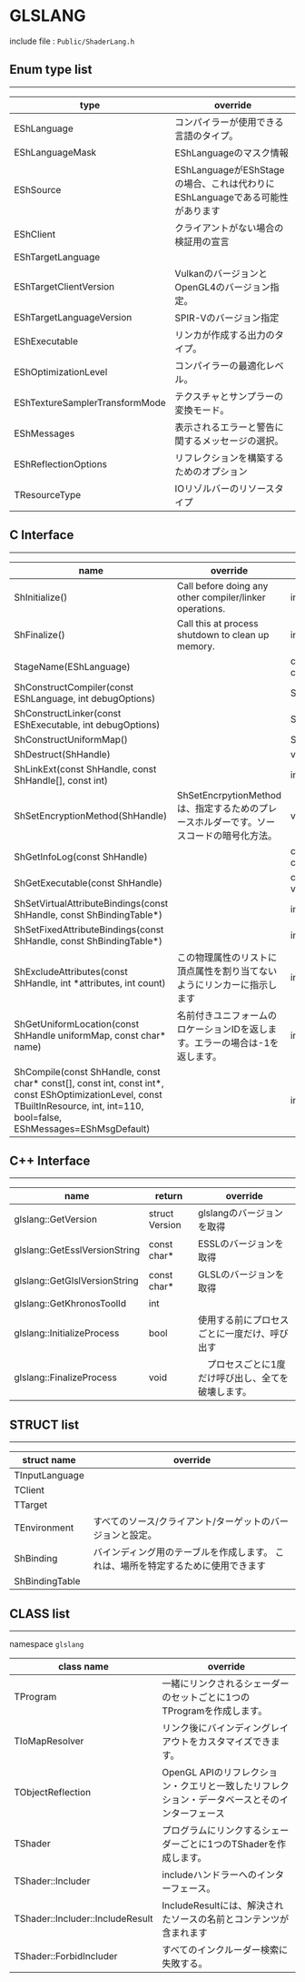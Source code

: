 # GLSLANG

include file : `Public/ShaderLang.h`
 
## Enum type list
---
| type | override |
| --- | --- |
| EShLanguage | コンパイラーが使用できる言語のタイプ。 |
| EShLanguageMask | EShLanguageのマスク情報 |
| EShSource | EShLanguageがEShStageの場合、これは代わりにEShLanguageである可能性があります |
| EShClient | クライアントがない場合の検証用の宣言 |
| EShTargetLanguage |  |
| EShTargetClientVersion | VulkanのバージョンとOpenGL4のバージョン指定。 |
| EShTargetLanguageVersion | SPIR-Vのバージョン指定 |
| EShExecutable | リンカが作成する出力のタイプ。 |
| EShOptimizationLevel | コンパイラーの最適化レベル。 |
| EShTextureSamplerTransformMode | テクスチャとサンプラーの変換モード。 |
| EShMessages | 表示されるエラーと警告に関するメッセージの選択。 |
| EShReflectionOptions | リフレクションを構築するためのオプション |
| TResourceType | IOリゾルバーのリソースタイプ |


## C lnterface
---
| name | override | return |
| --- | --- | --- |
| ShInitialize() | Call before doing any other compiler/linker operations. | int |
| ShFinalize() | Call this at process shutdown to clean up memory. | int |
| StageName(EShLanguage) | | const char* |
| ShConstructCompiler(const EShLanguage, int debugOptions) | | ShHandle |
| ShConstructLinker(const EShExecutable, int debugOptions) | | ShHandle |
| ShConstructUniformMap() | |ShHandle |
| ShDestruct(ShHandle) | | void |
| ShLinkExt(const ShHandle, const ShHandle[], const int) | | int |
| ShSetEncryptionMethod(ShHandle) | ShSetEncrpytionMethodは、指定するためのプレースホルダーです。ソースコードの暗号化方法。 | void |
| ShGetInfoLog(const ShHandle) | | const char* |
| ShGetExecutable(const ShHandle) | | const void* |
| ShSetVirtualAttributeBindings(const ShHandle, const ShBindingTable*) | | int |
| ShSetFixedAttributeBindings(const ShHandle, const ShBindingTable*) | | int |
| ShExcludeAttributes(const ShHandle, int *attributes, int count) | この物理属性のリストに頂点属性を割り当てないようにリンカーに指示します | int |
| ShGetUniformLocation(const ShHandle uniformMap, const char* name) | 名前付きユニフォームのロケーションIDを返します。エラーの場合は-1を返します。 | int |
| ShCompile(const ShHandle, const char* const[], const int, const int*, const EShOptimizationLevel, const TBuiltInResource, int, int=110, bool=false, EShMessages=EShMsgDefault) | | int |

## C++ Interface
---
| name | return | override |
| --- | --- | --- |
| glslang::GetVersion | struct Version | glslangのバージョンを取得 |
| glslang::GetEsslVersionString | const char* | ESSLのバージョンを取得 |
| glslang::GetGlslVersionString | const char* | GLSLのバージョンを取得 |
| glslang::GetKhronosToolId | int | |
| glslang::InitializeProcess | bool | 使用する前にプロセスごとに一度だけ、呼び出す |
| glslang::FinalizeProcess | void |　プロセスごとに1度だけ呼び出し、全てを破壊します。 |

## STRUCT list
---
| struct name | override |
| --- | --- |
| TInputLanguage | |
| TClient | |
| TTarget | |
| TEnvironment | すべてのソース/クライアント/ターゲットのバージョンと設定。 |
| ShBinding | バインディング用のテーブルを作成します。 これは、場所を特定するために使用できます |
| ShBindingTable | |

## CLASS list
---
namespace `glslang`

| class name | override |
| --- | --- |
| TProgram | 一緒にリンクされるシェーダーのセットごとに1つのTProgramを作成します。 |
| TIoMapResolver | リンク後にバインディングレイアウトをカスタマイズできます。 |
| TObjectReflection | OpenGL APIのリフレクション・クエリと一致したリフレクション・データベースとそのインターフェース |
| TShader | プログラムにリンクするシェーダーごとに1つのTShaderを作成します。|
| TShader::Includer | includeハンドラーへのインターフェース。 |
| TShader::Includer::IncludeResult | IncludeResultには、解決されたソースの名前とコンテンツが含まれます |
| TShader::ForbidIncluder | すべてのインクルーダー検索に失敗する。 |
